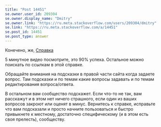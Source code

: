 ```yaml
---
title: "Post 14451"
se.owner.user_id: 209304
se.owner.display_name: "Dmitry"
se.owner.link: "https://ru.meta.stackoverflow.com/users/209304/dmitry"
se.link: "https://ru.meta.stackoverflow.com/a/14451"
se.post_id: 14451
se.post_type: answer
---
```

<p>Конечено, же, <a href="https://ru.stackoverflow.com/help">Справка</a></p>
<p>5 минутное видео посмотрите, это 90% успеха. Остальное можно поискать по ссылкам в этой справке.</p>
<p>Обращайте внимания на подсказки в правой части сайта когда задаете вопрос. Там подсказки и по темам какие вопросы задавать и по темам редактирования вопроса/ответа.</p>
<p>В остальном вам сообщество подскажет. Если что-то не так, вам расскажут и в этом нет ничего страшного, если один из ваших вопросов закроют или оценят в минус. Вернитесь к справке, исправьте что вам подсказали и просто начните пользоваться и быстро привыкнете к местному, достаточно специфическому (и в этом есть своя прелесть), сообществу.</p>
